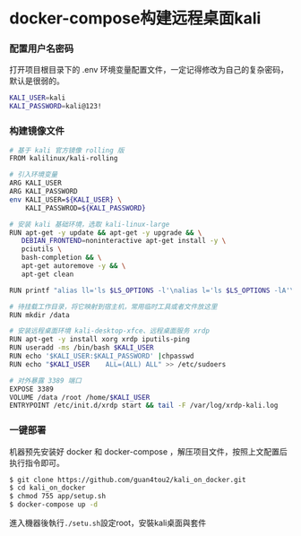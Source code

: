 # docker-compose构建远程桌面kali

### 配置用户名密码
打开项目根目录下的 .env 环境变量配置文件，一定记得修改为自己的复杂密码，默认是很弱的。
```bash
KALI_USER=kali
KALI_PASSWORD=kali@123!
```
### 构建镜像文件
```bash
# 基于 kali 官方镜像 rolling 版
FROM kalilinux/kali-rolling  

# 引入环境变量
ARG KALI_USER
ARG KALI_PASSWORD
env KALI_USER=${KALI_USER} \
    KALI_PASSWROD=${KALI_PASSWORD}

# 安装 kali 基础环境，选取 kali-linux-large
RUN apt-get -y update && apt-get -y upgrade && \
   DEBIAN_FRONTEND=noninteractive apt-get install -y \
   pciutils \
   bash-completion && \
   apt-get autoremove -y && \
   apt-get clean

RUN printf "alias ll='ls $LS_OPTIONS -l'\nalias l='ls $LS_OPTIONS -lA'\n\n# enable bash completion in interactive shells\nif [ -f /etc/bash_completion ] && ! shopt -oq posix; then\n    . /etc/bash_completion\nfi\n" > /root/.bashrc

# 待挂载工作目录，将它映射到宿主机，常用临时工具或者文件放这里
RUN mkdir /data

# 安装远程桌面环境 kali-desktop-xfce、远程桌面服务 xrdp
RUN apt-get -y install xorg xrdp iputils-ping
RUN useradd -ms /bin/bash $KALI_USER
RUN echo '$KALI_USER:$KALI_PASSWORD' |chpasswd
RUN echo "$KALI_USER    ALL=(ALL) ALL" >> /etc/sudoers

# 对外暴露 3389 端口
EXPOSE 3389
VOLUME /data /root /home/$KALI_USER
ENTRYPOINT /etc/init.d/xrdp start && tail -F /var/log/xrdp-kali.log
```

### 一键部署
机器预先安装好 docker 和 docker-compose ，解压项目文件，按照上文配置后执行指令即可。
```bash
$ git clone https://github.com/guan4tou2/kali_on_docker.git
$ cd kali_on_docker
$ chmod 755 app/setup.sh
$ docker-compose up -d
```
進入機器後執行`./setu.sh`設定root，安裝kali桌面與套件

